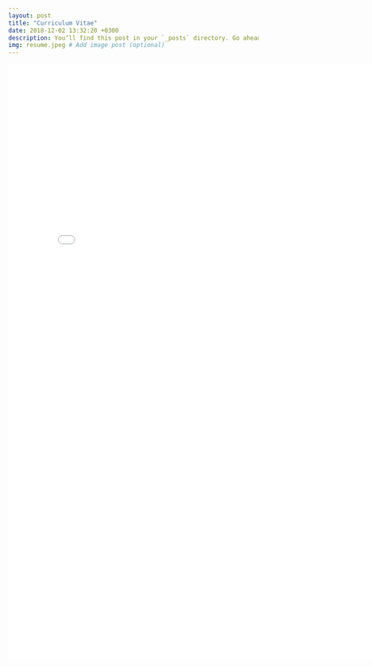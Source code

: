 ```yaml
---
layout: post
title: "Curriculum Vitae"
date: 2018-12-02 13:32:20 +0300
description: You’ll find this post in your `_posts` directory. Go ahead and edit it and re-build the site to see your changes. # Add post description (optional)
img: resume.jpeg # Add image post (optional)
---
```

<embed src="/assets/pdfs/CV_Zadid_updated.pdf" width="800px" height="1200px" />
